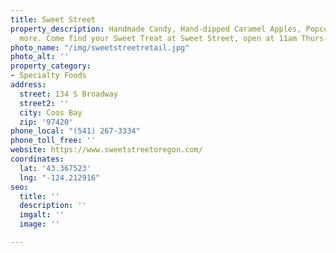 ```yaml
---
title: Sweet Street
property_description: Handmade Candy, Hand-dipped Caramel Apples, Popcorn and so much
  more. Come find your Sweet Treat at Sweet Street, open at 11am Thurs-Sun.
photo_name: "/img/sweetstreetretail.jpg"
photo_alt: ''
property_category:
- Specialty Foods
address:
  street: 134 S Broadway
  street2: ''
  city: Coos Bay
  zip: '97420'
phone_local: "(541) 267-3334"
phone_toll_free: ''
website: https://www.sweetstreetoregon.com/
coordinates:
  lat: '43.367523'
  lng: "-124.212916"
seo:
  title: ''
  description: ''
  imgalt: ''
  image: ''

---
```

